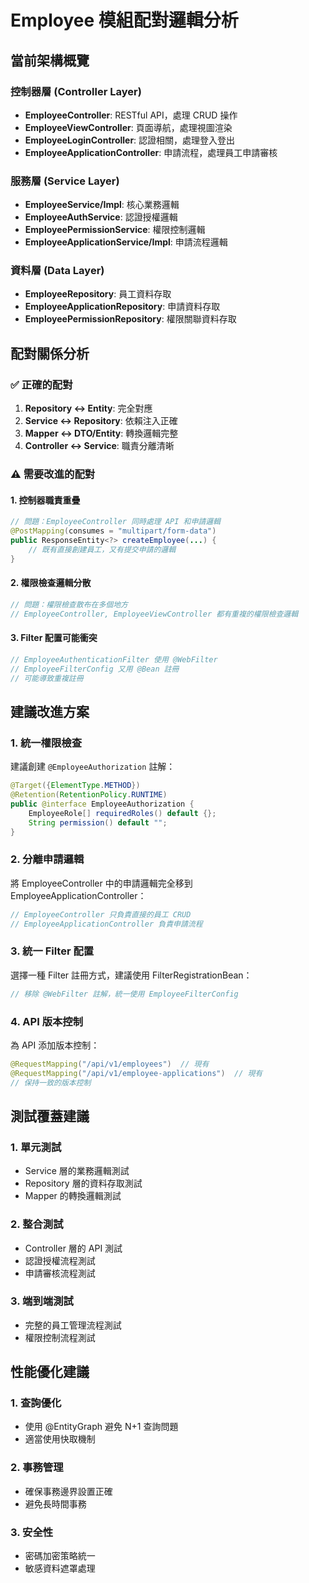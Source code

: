 # Employee 模組配對邏輯分析

## 當前架構概覽

### 控制器層 (Controller Layer)
- **EmployeeController**: RESTful API，處理 CRUD 操作
- **EmployeeViewController**: 頁面導航，處理視圖渲染
- **EmployeeLoginController**: 認證相關，處理登入登出
- **EmployeeApplicationController**: 申請流程，處理員工申請審核

### 服務層 (Service Layer)
- **EmployeeService/Impl**: 核心業務邏輯
- **EmployeeAuthService**: 認證授權邏輯
- **EmployeePermissionService**: 權限控制邏輯
- **EmployeeApplicationService/Impl**: 申請流程邏輯

### 資料層 (Data Layer)
- **EmployeeRepository**: 員工資料存取
- **EmployeeApplicationRepository**: 申請資料存取
- **EmployeePermissionRepository**: 權限關聯資料存取

## 配對關係分析

### ✅ 正確的配對
1. **Repository ↔ Entity**: 完全對應
2. **Service ↔ Repository**: 依賴注入正確
3. **Mapper ↔ DTO/Entity**: 轉換邏輯完整
4. **Controller ↔ Service**: 職責分離清晰

### ⚠️ 需要改進的配對

#### 1. 控制器職責重疊
```java
// 問題：EmployeeController 同時處理 API 和申請邏輯
@PostMapping(consumes = "multipart/form-data")
public ResponseEntity<?> createEmployee(...) {
    // 既有直接創建員工，又有提交申請的邏輯
}
```

#### 2. 權限檢查邏輯分散
```java
// 問題：權限檢查散布在多個地方
// EmployeeController, EmployeeViewController 都有重複的權限檢查邏輯
```

#### 3. Filter 配置可能衝突
```java
// EmployeeAuthenticationFilter 使用 @WebFilter
// EmployeeFilterConfig 又用 @Bean 註冊
// 可能導致重複註冊
```

## 建議改進方案

### 1. 統一權限檢查
建議創建 `@EmployeeAuthorization` 註解：
```java
@Target({ElementType.METHOD})
@Retention(RetentionPolicy.RUNTIME)
public @interface EmployeeAuthorization {
    EmployeeRole[] requiredRoles() default {};
    String permission() default "";
}
```

### 2. 分離申請邏輯
將 EmployeeController 中的申請邏輯完全移到 EmployeeApplicationController：
```java
// EmployeeController 只負責直接的員工 CRUD
// EmployeeApplicationController 負責申請流程
```

### 3. 統一 Filter 配置
選擇一種 Filter 註冊方式，建議使用 FilterRegistrationBean：
```java
// 移除 @WebFilter 註解，統一使用 EmployeeFilterConfig
```

### 4. API 版本控制
為 API 添加版本控制：
```java
@RequestMapping("/api/v1/employees")  // 現有
@RequestMapping("/api/v1/employee-applications")  // 現有
// 保持一致的版本控制
```

## 測試覆蓋建議

### 1. 單元測試
- Service 層的業務邏輯測試
- Repository 層的資料存取測試
- Mapper 的轉換邏輯測試

### 2. 整合測試
- Controller 層的 API 測試
- 認證授權流程測試
- 申請審核流程測試

### 3. 端到端測試
- 完整的員工管理流程測試
- 權限控制流程測試

## 性能優化建議

### 1. 查詢優化
- 使用 @EntityGraph 避免 N+1 查詢問題
- 適當使用快取機制

### 2. 事務管理
- 確保事務邊界設置正確
- 避免長時間事務

### 3. 安全性
- 密碼加密策略統一
- 敏感資料遮罩處理